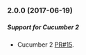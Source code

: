 
### 2.0.0 (2017-06-19)

##### Support for Cucumber 2

* Cucumber 2 [PR#15](https://github.com/gkushang/cucumber-parallel/pull/15). 
 
